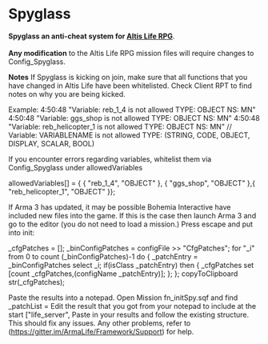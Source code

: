 Spyglass
================
<b>Spyglass an anti-cheat system for [Altis Life RPG](https://github.com/ArmaLife/Framework)</b>.</br></br>
<b>Any modification</b> to the Altis Life RPG mission files will require changes to Config_Spyglass.

<b>Notes</b>
If Spyglass is kicking on join, make sure that all functions that you have changed in Altis Life have been whitelisted. 
Check Client RPT to find notes on why you are being kicked. 

Example:
 4:50:48 "Variable: reb_1_4 is not allowed TYPE: OBJECT NS: MN"
 4:50:48 "Variable: ggs_shop is not allowed TYPE: OBJECT NS: MN"
 4:50:48 "Variable: reb_helicopter_1 is not allowed TYPE: OBJECT NS: MN"
 // Variable: VARIABLENAME is not allowed TYPE: (STRING, CODE, OBJECT, DISPLAY, SCALAR, BOOL)
 
If you encounter errors regarding variables, whitelist them via Config_Spyglass under allowedVariables

allowedVariables[] = { { "reb_1_4", "OBJECT" }, { "ggs_shop", "OBJECT" },{ "reb_helicopter_1", "OBJECT" }};
 
If Arma 3 has updated, it may be possible Bohemia Interactive have included new files into the game. 
If this is the case then launch Arma 3 and go to the editor (you do not need to load a mission.)
Press escape and put into init: 

_cfgPatches = [];	_binConfigPatches = configFile >> "CfgPatches";	for "_i" from 0 to count (_binConfigPatches)-1 do {		_patchEntry = _binConfigPatches select _i;		if(isClass _patchEntry) then {			_cfgPatches set [count _cfgPatches,(configName _patchEntry)];		};	};	copyToClipboard str(_cfgPatches);

Paste the results into a notepad. 
Open Mission fn_initSpy.sqf and find 
_patchList =
Edit the result that you got from your notepad to include at the start ["life_server",
Paste in your results and follow the existing structure.
This should fix any issues. Any other problems, refer to (https://gitter.im/ArmaLife/Framework/Support) for help. 
